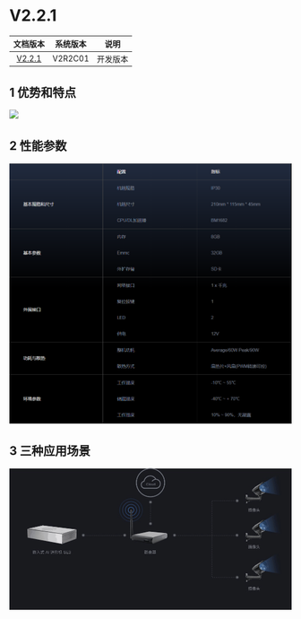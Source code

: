 #  V2.2.1

| 文档版本   |            系统版本             |   说明   |
| :-------------: | :-----------------------------: | :------: |
| [V2.2.1](http://192.168.1.100:4000/) | V2R2C01 | 开发版本 |

## 1 优势和特点

![](zh/V2R2C01/imgs/se3_int_key.gif)

## 2 性能参数

![1566470966941](zh/V2R2C01/imgs/SE3-detail.png)

## 3 三种应用场景

![](zh/V2R2C01/imgs/se3_int_3.gif)

